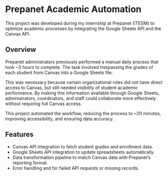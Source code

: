 # Prepanet Academic Automation  

This project was developed during my internship at Prepanet (ITESM) to optimize academic processes by integrating the Google Sheets API and the Canvas API.  

## Overview  
Prepanet administrators previously performed a manual daily process that took ~3 hours to complete. The task involved trespassing the grades of each student from Canvas into a Google Sheets file.  

This was necessary because certain organizational roles did not have direct access to Canvas, but still needed visibility of student academic performance. By making this information available through Google Sheets, administrators, coordinators, and staff could collaborate more effectively without requiring full Canvas access.  

This project automated the workflow, reducing the process to ~20 minutes, improving accessibility, and ensuring data accuracy.  

## Features  
- Canvas API integration to fetch student grades and enrollment data.  
- Google Sheets API integration to update spreadsheets automatically.  
- Data transformation pipeline to match Canvas data with Prepanet’s reporting format.  
- Error handling and for failed API requests or missing records.  